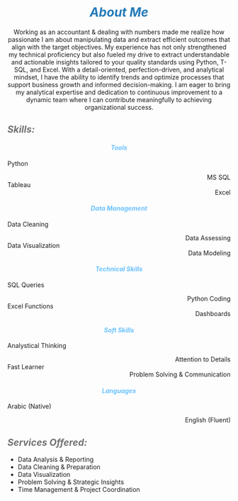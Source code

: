 # ***<center><span style="color:#267CB9"> About Me </span></center>***

<center> Working as an accountant & dealing with numbers made me realize how passionate I am about manipulating data and extract efficient outcomes that align with the target objectives.
My experience has not only strengthened my technical proficiency but also fueled my drive to extract understandable and actionable insights tailored to your quality standards using Python, T-SQL, and Excel. With a detail-oriented, perfection-driven, and analytical mindset, I have the ability to identify trends and optimize processes that support business growth and informed decision-making.
I am eager to bring my analytical expertise and dedication to continuous improvement to a dynamic team where I can contribute meaningfully to achieving organizational success.</center>



## ***<span style="color:#727272"> Skills: </span>***
#### _<center><span style="color:#6bc2ff"> Tools </span></center>_
Python 
<div align="right">MS SQL </div>
Tableau 
<div align="right">Excel </div>

#### _<center><span style="color:#6bc2ff"> Data Management </span></center>_
Data Cleaning 
<div align="right"> Data Assessing </div>
Data Visualization 
<div align="right"> Data Modeling </div>

#### _<center><span style="color:#6bc2ff"> Technical Skills </span></center>_
SQL Queries 
<div align="right"> Python Coding </div>
Excel Functions 
<div align="right"> Dashboards </div>

#### *<center><span style="color:#6bc2ff"> Soft Skills </span></center>*
Analystical Thinking 
<div align="right"> Attention to Details </div>
Fast Learner 
<div align="right"> Problem Solving & Communication </div>

#### *<center><span style="color:#6bc2ff"> Languages </span></center>*
Arabic (Native) 
<div align="right"> English (Fluent) </div>


## ***<span style="color:#727272"> Services Offered: </span>***
- Data Analysis & Reporting
- Data Cleaning & Preparation
- Data Visualization
- Problem Solving & Strategic Insights
- Time Management & Project Coordination
  


